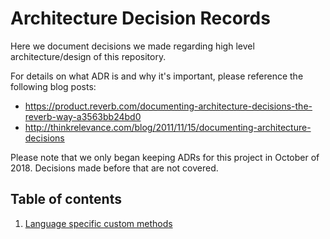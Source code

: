 # Architecture Decision Records

Here we document decisions we made regarding high level architecture/design of this repository.

For details on what ADR is and why it's important, please reference the following blog posts:

 - https://product.reverb.com/documenting-architecture-decisions-the-reverb-way-a3563bb24bd0
 - http://thinkrelevance.com/blog/2011/11/15/documenting-architecture-decisions

Please note that we only began keeping ADRs for this project in October of 2018. Decisions made before that are not covered.

## Table of contents

 1. [Language specific custom methods](adr-001.md)
